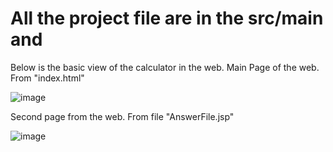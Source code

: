<H1> All the project file are in the src/main and </H1>
<p>
  Below is the basic view of the calculator in the web.
  Main Page of the web. From "index.html"
</p>

![image](https://github.com/user-attachments/assets/78f0f6fb-b8d0-41e2-91a4-a6180b729104)

<p>
Second page from the web. From file "AnswerFile.jsp"
</p>

![image](https://github.com/user-attachments/assets/565e783d-53eb-4bde-803a-3d6cfd299c7f)


